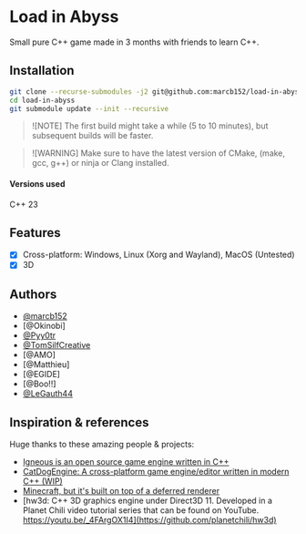 # Load in Abyss

Small pure C++ game made in 3 months with friends to learn C++.

## Installation

```bash
git clone --recurse-submodules -j2 git@github.com:marcb152/load-in-abyss.git
cd load-in-abyss
git submodule update --init --recursive
```

> ![NOTE]
> The first build might take a while (5 to 10 minutes), but subsequent builds will be faster.

> ![WARNING]
> Make sure to have the latest version of CMake, (make, gcc, g++) or ninja or Clang installed.

#### Versions used

C++ 23

## Features

- [x] Cross-platform: Windows, Linux (Xorg and Wayland), MacOS (Untested)
- [x] 3D

## Authors

- [@marcb152](https://www.github.com/marcb152)
- [@Okinobi]
- [@Pyy0tr](https://github.com/Pyy0tr)
- [@TomSilfCreative](https://github.com/TomSilfCreative)
- [@AMO]
- [@Matthieu]
- [@EGIDE]
- [@Boo!!]
- [@LeGauth44](https://github.com/LeGauth44)

## Inspiration & references

Huge thanks to these amazing people & projects:
- [Igneous is an open source game engine written in C++](https://github.com/MissingBitStudios/igneous)
- [CatDogEngine: A cross-platform game engine/editor written in modern C++ (WIP)](https://github.com/meta4d-me/CatDogEngine)
- [Minecraft, but it's built on top of a deferred renderer](https://github.com/jdah/minecraft-again)
- [hw3d: C++ 3D graphics engine under Direct3D 11. Developed in a Planet Chili video tutorial series that can be found on YouTube. https://youtu.be/_4FArgOX1I4](https://github.com/planetchili/hw3d)

